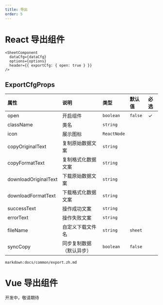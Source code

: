 ```yaml
---
title: 导出
order: 5
---
```


# React 导出组件

```tsx
<SheetComponent
  dataCfg={dataCfg}
  options={options}
  header={{ exportCfg: { open: true } }}
/>
```

## ExportCfgProps

| 属性 | 说明 | 类型 | 默认值 | 必选 |
| :-- | :-- | :-- | :-- | :-- |
| open | 开启组件 | `boolean` | `false` | ✓ |
| className | 类名 | `string` |  |  |
| icon | 展示图标 | `ReactNode` |  |  |
| copyOriginalText | 复制原始数据文案 | `string` |  |  |
| copyFormatText | 复制格式化数据文案 | `string` |  |  |
| downloadOriginalText | 下载原始数据文案 | `string` |  |  |
| downloadFormatText | 下载格式化数据文案 | `string` |  |  |
| successText | 操作成功文案 | `string` |  |  |
| errorText | 操作失败文案 | `string` |  |  |
| fileName | 自定义下载文件名 | `string` | `sheet` |  |
| syncCopy | 同步复制数据 （默认异步） | `boolean` | `false` |  |

`markdown:docs/common/export.zh.md`

# Vue 导出组件

开发中，敬请期待

